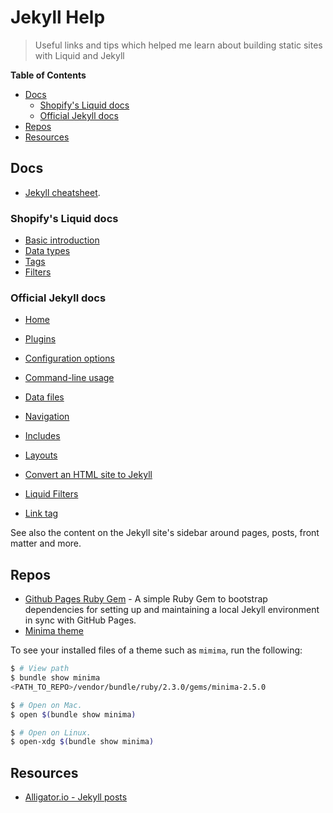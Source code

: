# Jekyll Help
> Useful links and tips which helped me learn about building static sites with Liquid and Jekyll

**Table of Contents**

- [Docs](#Docs)
    - [Shopify's Liquid docs](#Shopifys-Liquid-docs)
    - [Official Jekyll docs](#Official-Jekyll-docs)
- [Repos](#Repos)
- [Resources](#Resources)


## Docs

- [Jekyll cheatsheet](https://learn.cloudcannon.com/jekyll-cheat-sheet/).


### Shopify's Liquid docs

- [Basic introduction](https://shopify.github.io/liquid/basics/introduction/)
- [Data types](https://help.shopify.com/en/themes/liquid/basics/types)
- [Tags](https://help.shopify.com/en/themes/liquid/tags)
- [Filters](https://help.shopify.com/en/themes/liquid/filters)


### Official Jekyll docs

- [Home](https://jekyllrb.com)
- [Plugins](https://jekyllrb.com/docs/plugins/)
- [Configuration options](https://jekyllrb.com/docs/configuration/options/)
- [Command-line usage](https://jekyllrb.com/docs/usage/)

- [Data files](https://jekyllrb.com/docs/datafiles/)
- [Navigation](https://jekyllrb.com/tutorials/navigation/)
- [Includes](https://jekyllrb.com/docs/includes/)
- [Layouts](https://jekyllrb.com/docs/layouts/)

- [Convert an HTML site to Jekyll](https://jekyllrb.com/tutorials/convert-site-to-jekyll/)
- [Liquid Filters](https://jekyllrb.com/docs/liquid/filters/)
- [Link tag](https://jekyllrb.com/docs/liquid/tags/#links)

See also the content on the Jekyll site's sidebar around pages, posts, front matter and more.


## Repos

- [Github Pages Ruby Gem](https://github.com/github/pages-gem) - A simple Ruby Gem to bootstrap dependencies for setting up and maintaining a local Jekyll environment in sync with GitHub Pages.
- [Minima theme](https://github.com/jekyll/minima)

To see your installed files of a theme such as `mimima`, run the following:

```bash
$ # View path
$ bundle show minima
<PATH_TO_REPO>/vendor/bundle/ruby/2.3.0/gems/minima-2.5.0

$ # Open on Mac.
$ open $(bundle show minima)

$ # Open on Linux.
$ open-xdg $(bundle show minima)
```

## Resources

- [Alligator.io - Jekyll posts](https://alligator.io/jekyll/)
